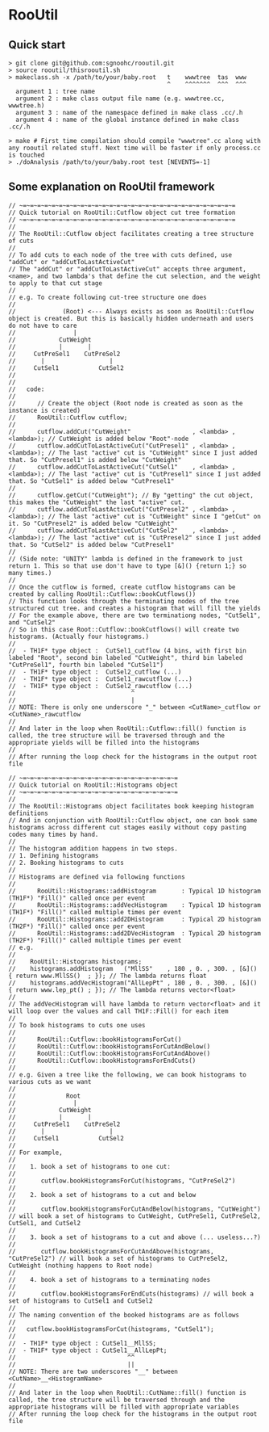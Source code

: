 # RooUtil

## Quick start

    > git clone git@github.com:sgnoohc/rooutil.git
    > source rooutil/thisrooutil.sh
    > makeclass.sh -x /path/to/your/baby.root   t    wwwtree  tas  www
                                                ^    ^^^^^^^  ^^^  ^^^
      argument 1 : tree name
      argument 2 : make class output file name (e.g. wwwtree.cc, wwwtree.h)
      argument 3 : name of the namespace defined in make class .cc/.h
      argument 4 : name of the global instance defined in make class .cc/.h

    > make # First time compilation should compile "wwwtree".cc along with any rooutil related stuff. Next time will be faster if only process.cc is touched
    > ./doAnalysis /path/to/your/baby.root test [NEVENTS=-1]

## Some explanation on RooUtil framework

    // ~=~=~=~=~=~=~=~=~=~=~=~=~=~=~=~=~=~=~=~=~=~=~=~=~=~=~=~=~=~=
    // Quick tutorial on RooUtil::Cutflow object cut tree formation
    // ~=~=~=~=~=~=~=~=~=~=~=~=~=~=~=~=~=~=~=~=~=~=~=~=~=~=~=~=~=~=
    //
    // The RooUtil::Cutflow object facilitates creating a tree structure of cuts
    //
    // To add cuts to each node of the tree with cuts defined, use "addCut" or "addCutToLastActiveCut"
    // The "addCut" or "addCutToLastActiveCut" accepts three argument, <name>, and two lambda's that define the cut selection, and the weight to apply to that cut stage
    //
    // e.g. To create following cut-tree structure one does
    //
    //             (Root) <--- Always exists as soon as RooUtil::Cutflow object is created. But this is basically hidden underneath and users do not have to care
    //                |
    //            CutWeight
    //            |       |
    //     CutPreSel1    CutPreSel2
    //       |                  |
    //     CutSel1           CutSel2
    //
    //
    //   code:
    //
    //      // Create the object (Root node is created as soon as the instance is created)
    //      RooUtil::Cutflow cutflow;
    //
    //      cutflow.addCut("CutWeight"                 , <lambda> , <lambda>); // CutWeight is added below "Root"-node
    //      cutflow.addCutToLastActiveCut("CutPresel1" , <lambda> , <lambda>); // The last "active" cut is "CutWeight" since I just added that. So "CutPresel1" is added below "CutWeight"
    //      cutflow.addCutToLastActiveCut("CutSel1"    , <lambda> , <lambda>); // The last "active" cut is "CutPresel1" since I just added that. So "CutSel1" is added below "CutPresel1"
    //
    //      cutflow.getCut("CutWeight"); // By "getting" the cut object, this makes the "CutWeight" the last "active" cut.
    //      cutflow.addCutToLastActiveCut("CutPresel2" , <lambda> , <lambda>); // The last "active" cut is "CutWeight" since I "getCut" on it. So "CutPresel2" is added below "CutWeight"
    //      cutflow.addCutToLastActiveCut("CutSel2"    , <lambda> , <lambda>); // The last "active" cut is "CutPresel2" since I just added that. So "CutSel2" is added below "CutPresel1"
    //
    // (Side note: "UNITY" lambda is defined in the framework to just return 1. This so that use don't have to type [&]() {return 1;} so many times.)
    //
    // Once the cutflow is formed, create cutflow histograms can be created by calling RooUtil::Cutflow::bookCutflows())
    // This function looks through the terminating nodes of the tree structured cut tree. and creates a histogram that will fill the yields
    // For the example above, there are two terminationg nodes, "CutSel1", and "CutSel2"
    // So in this case Root::Cutflow::bookCutflows() will create two histograms. (Actually four histograms.)
    //
    //  - TH1F* type object :  CutSel1_cutflow (4 bins, with first bin labeled "Root", second bin labeled "CutWeight", third bin labeled "CutPreSel1", fourth bin labeled "CutSel1")
    //  - TH1F* type object :  CutSel2_cutflow (...)
    //  - TH1F* type object :  CutSel1_rawcutflow (...)
    //  - TH1F* type object :  CutSel2_rawcutflow (...)
    //                                ^
    //                                |
    // NOTE: There is only one underscore "_" between <CutName>_cutflow or <CutName>_rawcutflow
    //
    // And later in the loop when RooUtil::Cutflow::fill() function is called, the tree structure will be traversed through and the appropriate yields will be filled into the histograms
    //
    // After running the loop check for the histograms in the output root file

    // ~=~=~=~=~=~=~=~=~=~=~=~=~=~=~=~=~=~=~=~=~=~=
    // Quick tutorial on RooUtil::Histograms object
    // ~=~=~=~=~=~=~=~=~=~=~=~=~=~=~=~=~=~=~=~=~=~=
    //
    // The RooUtil::Histograms object facilitates book keeping histogram definitions
    // And in conjunction with RooUtil::Cutflow object, one can book same histograms across different cut stages easily without copy pasting codes many times by hand.
    //
    // The histogram addition happens in two steps.
    // 1. Defining histograms
    // 2. Booking histograms to cuts
    //
    // Histograms are defined via following functions
    //
    //      RooUtil::Histograms::addHistogram       : Typical 1D histogram (TH1F*) "Fill()" called once per event
    //      RooUtil::Histograms::addVecHistogram    : Typical 1D histogram (TH1F*) "Fill()" called multiple times per event
    //      RooUtil::Histograms::add2DHistogram     : Typical 2D histogram (TH2F*) "Fill()" called once per event
    //      RooUtil::Histograms::add2DVecHistogram  : Typical 2D histogram (TH2F*) "Fill()" called multiple times per event
    // e.g.
    //
    //    RooUtil::Histograms histograms;
    //    histograms.addHistogram   ("MllSS"    , 180 , 0. , 300. , [&]() { return www.MllSS()  ; }); // The lambda returns float
    //    histograms.addVecHistogram("AllLepPt" , 180 , 0. , 300. , [&]() { return www.lep_pt() ; }); // The lambda returns vector<float>
    //
    // The addVecHistogram will have lambda to return vector<float> and it will loop over the values and call TH1F::Fill() for each item
    //
    // To book histograms to cuts one uses
    //
    //      RooUtil::Cutflow::bookHistogramsForCut()
    //      RooUtil::Cutflow::bookHistogramsForCutAndBelow()
    //      RooUtil::Cutflow::bookHistogramsForCutAndAbove()
    //      RooUtil::Cutflow::bookHistogramsForEndCuts()
    //
    // e.g. Given a tree like the following, we can book histograms to various cuts as we want
    //
    //              Root
    //                |
    //            CutWeight
    //            |       |
    //     CutPreSel1    CutPreSel2
    //       |                  |
    //     CutSel1           CutSel2
    //
    // For example,
    //
    //    1. book a set of histograms to one cut:
    //
    //       cutflow.bookHistogramsForCut(histograms, "CutPreSel2")
    //
    //    2. book a set of histograms to a cut and below
    //
    //       cutflow.bookHistogramsForCutAndBelow(histograms, "CutWeight") // will book a set of histograms to CutWeight, CutPreSel1, CutPreSel2, CutSel1, and CutSel2
    //
    //    3. book a set of histograms to a cut and above (... useless...?)
    //
    //       cutflow.bookHistogramsForCutAndAbove(histograms, "CutPreSel2") // will book a set of histograms to CutPreSel2, CutWeight (nothing happens to Root node)
    //
    //    4. book a set of histograms to a terminating nodes
    //
    //       cutflow.bookHistogramsForEndCuts(histograms) // will book a set of histograms to CutSel1 and CutSel2
    //
    // The naming convention of the booked histograms are as follows
    //
    //   cutflow.bookHistogramsForCut(histograms, "CutSel1");
    //
    //  - TH1F* type object : CutSel1__MllSS;
    //  - TH1F* type object : CutSel1__AllLepPt;
    //                               ^^
    //                               ||
    // NOTE: There are two underscores "__" between <CutName>__<HistogramName>
    //
    // And later in the loop when RooUtil::CutName::fill() function is called, the tree structure will be traversed through and the appropriate histograms will be filled with appropriate variables
    // After running the loop check for the histograms in the output root file

